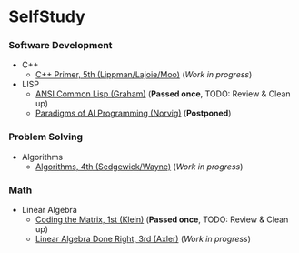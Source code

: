 # SelfStudy

### Software Development
* C++
  * [C++ Primer, 5th (Lippman/Lajoie/Moo)](software_development/c%2B%2B/c%2B%2B_primer_5th-lippman_etc) (*Work in progress*)
* LISP
  * [ANSI Common Lisp (Graham)](lisp/ansi_common_lisp-graham) (**Passed once**, TODO: Review & Clean up)
  * [Paradigms of AI Programming (Norvig)](lisp/paradigms_of_ai_programming-norvig) (**Postponed**)
### Problem Solving
* Algorithms
  * [Algorithms, 4th (Sedgewick/Wayne)](problem_solving/algorithms/algorithms_4th-sedgewick_wayne) (*Work in progress*)

### Math
* Linear Algebra
  * [Coding the Matrix, 1st (Klein)](math/linear_algebra/coding_the_matrix-klein) (**Passed once**, TODO: Review & Clean up)
  * [Linear Algebra Done Right, 3rd (Axler)](math/linear_algebra/la_done_right_3rd-axler) (*Work in progress*)
